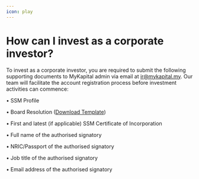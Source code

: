 ```yaml
---
icon: play
---
```


# How can I invest as a corporate investor?

To invest as a corporate investor, you are required to submit the following supporting documents to MyKapital admin via email at ir@mykapital.my. Our team will facilitate the account registration process before investment activities can commence:

•             SSM Profile

•             Board Resolution ([Download Template](https://storage.mykapital.my/policies/Company%20Investor%20Sample%20Baord%20Reso.doc))&#x20;

•             First and latest (if applicable) SSM Certificate of Incorporation

•             Full name of the authorised signatory

•             NRIC/Passport of the authorised signatory

•             Job title of the authorised signatory

•             Email address of the authorised signatory
